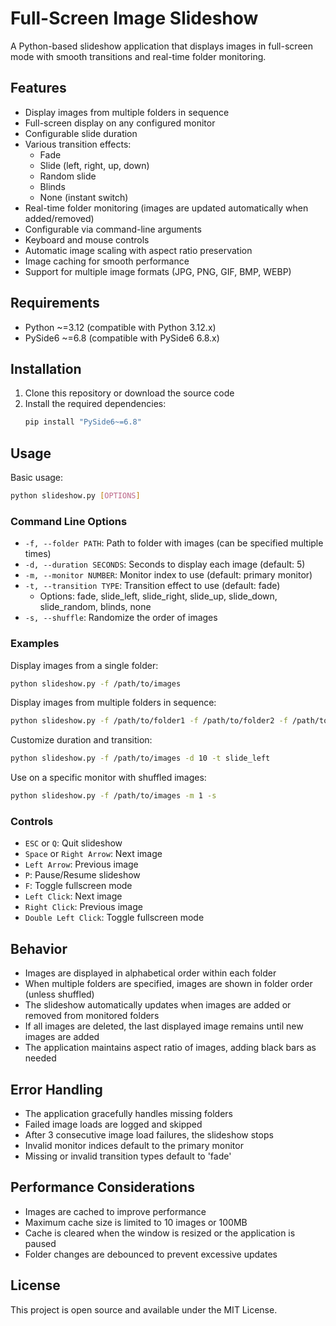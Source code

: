 # Full-Screen Image Slideshow

A Python-based slideshow application that displays images in full-screen mode with smooth transitions and real-time folder monitoring.

## Features

- Display images from multiple folders in sequence
- Full-screen display on any configured monitor
- Configurable slide duration
- Various transition effects:
  - Fade
  - Slide (left, right, up, down)
  - Random slide
  - Blinds
  - None (instant switch)
- Real-time folder monitoring (images are updated automatically when added/removed)
- Configurable via command-line arguments
- Keyboard and mouse controls
- Automatic image scaling with aspect ratio preservation
- Image caching for smooth performance
- Support for multiple image formats (JPG, PNG, GIF, BMP, WEBP)

## Requirements

- Python ~=3.12 (compatible with Python 3.12.x)
- PySide6 ~=6.8 (compatible with PySide6 6.8.x)

## Installation

1. Clone this repository or download the source code
2. Install the required dependencies:
   ```bash
   pip install "PySide6~=6.8"
   ```

## Usage

Basic usage:
```bash
python slideshow.py [OPTIONS]
```

### Command Line Options

- `-f, --folder PATH`: Path to folder with images (can be specified multiple times)
- `-d, --duration SECONDS`: Seconds to display each image (default: 5)
- `-m, --monitor NUMBER`: Monitor index to use (default: primary monitor)
- `-t, --transition TYPE`: Transition effect to use (default: fade)
  - Options: fade, slide_left, slide_right, slide_up, slide_down, slide_random, blinds, none
- `-s, --shuffle`: Randomize the order of images

### Examples

Display images from a single folder:
```bash
python slideshow.py -f /path/to/images
```

Display images from multiple folders in sequence:
```bash
python slideshow.py -f /path/to/folder1 -f /path/to/folder2 -f /path/to/folder3
```

Customize duration and transition:
```bash
python slideshow.py -f /path/to/images -d 10 -t slide_left
```

Use on a specific monitor with shuffled images:
```bash
python slideshow.py -f /path/to/images -m 1 -s
```

### Controls

- `ESC` or `Q`: Quit slideshow
- `Space` or `Right Arrow`: Next image
- `Left Arrow`: Previous image
- `P`: Pause/Resume slideshow
- `F`: Toggle fullscreen mode
- `Left Click`: Next image
- `Right Click`: Previous image
- `Double Left Click`: Toggle fullscreen mode

## Behavior

- Images are displayed in alphabetical order within each folder
- When multiple folders are specified, images are shown in folder order (unless shuffled)
- The slideshow automatically updates when images are added or removed from monitored folders
- If all images are deleted, the last displayed image remains until new images are added
- The application maintains aspect ratio of images, adding black bars as needed

## Error Handling

- The application gracefully handles missing folders
- Failed image loads are logged and skipped
- After 3 consecutive image load failures, the slideshow stops
- Invalid monitor indices default to the primary monitor
- Missing or invalid transition types default to 'fade'

## Performance Considerations

- Images are cached to improve performance
- Maximum cache size is limited to 10 images or 100MB
- Cache is cleared when the window is resized or the application is paused
- Folder changes are debounced to prevent excessive updates

## License

This project is open source and available under the MIT License.

